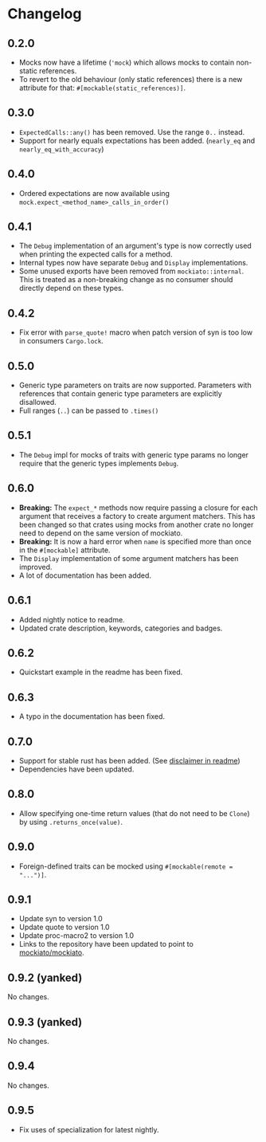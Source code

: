 # Changelog

## 0.2.0
- Mocks now have a lifetime (`'mock`) which allows mocks to contain
  non-static references.
- To revert to the old behaviour (only static references) there is a new attribute for that:
  `#[mockable(static_references)]`.

## 0.3.0
- `ExpectedCalls::any()` has been removed. Use the range `0..` instead.
- Support for nearly equals expectations has been added. (`nearly_eq` and `nearly_eq_with_accuracy`)

## 0.4.0
- Ordered expectations are now available using `mock.expect_<method_name>_calls_in_order()`

## 0.4.1
- The `Debug` implementation of an argument's type is now correctly used when printing the expected calls for a method.
- Internal types now have separate `Debug` and `Display` implementations.
- Some unused exports have been removed from `mockiato::internal`. This is treated as a non-breaking change as no consumer should directly depend on these types.

## 0.4.2
- Fix error with `parse_quote!` macro when patch version of syn is too low in consumers `Cargo.lock`. 

## 0.5.0
- Generic type parameters on traits are now supported. Parameters with references that contain generic type parameters are explicitly disallowed.
- Full ranges (`..`) can be passed to `.times()`

## 0.5.1
- The `Debug` impl for mocks of traits with generic type params no longer require that the generic types implements `Debug`.

## 0.6.0
- **Breaking:** The `expect_*` methods now require passing a closure for each argument that receives a factory to create argument matchers. This has been changed so that crates using mocks from another crate no longer need to depend on the same version of mockiato.
- **Breaking:** It is now a hard error when `name` is specified more than once in the `#[mockable]` attribute.
- The `Display` implementation of some argument matchers has been improved.
- A lot of documentation has been added.

## 0.6.1
- Added nightly notice to readme.
- Updated crate description, keywords, categories and badges.

## 0.6.2
- Quickstart example in the readme has been fixed.

## 0.6.3
- A typo in the documentation has been fixed.

## 0.7.0
- Support for stable rust has been added. (See [disclaimer in readme](https://github.com/mockiato/mockiato/tree/0.7.0))
- Dependencies have been updated.

## 0.8.0
- Allow specifying one-time return values (that do not need to be `Clone`) by using `.returns_once(value)`.

## 0.9.0
- Foreign-defined traits can be mocked using `#[mockable(remote = "...")]`.

## 0.9.1
- Update syn to version 1.0
- Update quote to version 1.0
- Update proc-macro2 to version 1.0
- Links to the repository have been updated to point to [mockiato/mockiato](https://github.com/mockiato/mockiato).

## 0.9.2 (yanked)
No changes.

## 0.9.3 (yanked)
No changes.

## 0.9.4
No changes.

## 0.9.5
- Fix uses of specialization for latest nightly.
